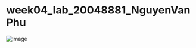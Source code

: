 # week04_lab_20048881_NguyenVanPhu
![image](https://github.com/phunguyenst/week04_lab_20048881_NguyenVanPhu/assets/98088905/646cc100-fc92-499a-8a01-af7c6d93dea7)
